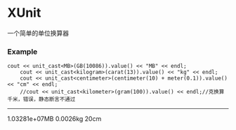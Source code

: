 # XUnit
一个简单的单位换算器

### Example
    cout << unit_cast<MB>(GB(10086)).value() << "MB" << endl;
        cout << unit_cast<kilogram>(carat(13)).value() << "kg" << endl;
        cout << unit_cast<centimeter>(centimeter(10) + meter(0.1)).value() << "cm" << endl;
        //cout << unit_cast<kilometer>(gram(100)).value() << endl;//克换算千米，错误，静态断言不通过
-------
   1.03281e+07MB
   0.0026kg
   20cm